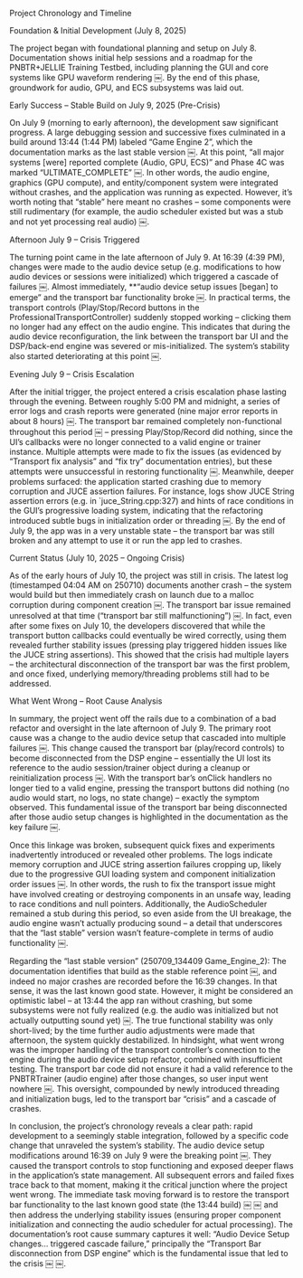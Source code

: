 Project Chronology and TimelineFoundation & Initial Development (July 8, 2025)The project began with foundational planning and setup on July 8. Documentation shows initial help sessions and a roadmap for the PNBTR+JELLIE Training Testbed, including planning the GUI and core systems like GPU waveform rendering ￼. By the end of this phase, groundwork for audio, GPU, and ECS subsystems was laid out.Early Success – Stable Build on July 9, 2025 (Pre-Crisis)On July 9 (morning to early afternoon), the development saw significant progress. A large debugging session and successive fixes culminated in a build around 13:44 (1:44 PM) labeled “Game Engine 2”, which the documentation marks as the last stable version ￼. At this point, “all major systems [were] reported complete (Audio, GPU, ECS)” and Phase 4C was marked “ULTIMATE_COMPLETE” ￼. In other words, the audio engine, graphics (GPU compute), and entity/component system were integrated without crashes, and the application was running as expected. However, it’s worth noting that “stable” here meant no crashes – some components were still rudimentary (for example, the audio scheduler existed but was a stub and not yet processing real audio) ￼.Afternoon July 9 – Crisis TriggeredThe turning point came in the late afternoon of July 9. At 16:39 (4:39 PM), changes were made to the audio device setup (e.g. modifications to how audio devices or sessions were initialized) which triggered a cascade of failures ￼. Almost immediately, **“audio device setup issues [began] to emerge” and the transport bar functionality broke ￼. In practical terms, the transport controls (Play/Stop/Record buttons in the ProfessionalTransportController) suddenly stopped working – clicking them no longer had any effect on the audio engine. This indicates that during the audio device reconfiguration, the link between the transport bar UI and the DSP/back-end engine was severed or mis-initialized. The system’s stability also started deteriorating at this point ￼.Evening July 9 – Crisis EscalationAfter the initial trigger, the project entered a crisis escalation phase lasting through the evening. Between roughly 5:00 PM and midnight, a series of error logs and crash reports were generated (nine major error reports in about 8 hours) ￼. The transport bar remained completely non-functional throughout this period ￼ – pressing Play/Stop/Record did nothing, since the UI’s callbacks were no longer connected to a valid engine or trainer instance. Multiple attempts were made to fix the issues (as evidenced by “Transport fix analysis” and “fix try” documentation entries), but these attempts were unsuccessful in restoring functionality ￼. Meanwhile, deeper problems surfaced: the application started crashing due to memory corruption and JUCE assertion failures. For instance, logs show JUCE String assertion errors (e.g. in `juce_String.cpp:327) and hints of race conditions in the GUI’s progressive loading system, indicating that the refactoring introduced subtle bugs in initialization order or threading ￼. By the end of July 9, the app was in a very unstable state – the transport bar was still broken and any attempt to use it or run the app led to crashes.Current Status (July 10, 2025 – Ongoing Crisis)As of the early hours of July 10, the project was still in crisis. The latest log (timestamped 04:04 AM on 250710) documents another crash – the system would build but then immediately crash on launch due to a malloc corruption during component creation ￼. The transport bar issue remained unresolved at that time (“transport bar still malfunctioning”) ￼. In fact, even after some fixes on July 10, the developers discovered that while the transport button callbacks could eventually be wired correctly, using them revealed further stability issues (pressing play triggered hidden issues like the JUCE string assertions). This showed that the crisis had multiple layers – the architectural disconnection of the transport bar was the first problem, and once fixed, underlying memory/threading problems still had to be addressed.What Went Wrong – Root Cause AnalysisIn summary, the project went off the rails due to a combination of a bad refactor and oversight in the late afternoon of July 9. The primary root cause was a change to the audio device setup that cascaded into multiple failures ￼. This change caused the transport bar (play/record controls) to become disconnected from the DSP engine – essentially the UI lost its reference to the audio session/trainer object during a cleanup or reinitialization process ￼. With the transport bar’s onClick handlers no longer tied to a valid engine, pressing the transport buttons did nothing (no audio would start, no logs, no state change) – exactly the symptom observed. This fundamental issue of the transport bar being disconnected after those audio setup changes is highlighted in the documentation as the key failure ￼.Once this linkage was broken, subsequent quick fixes and experiments inadvertently introduced or revealed other problems. The logs indicate memory corruption and JUCE string assertion failures cropping up, likely due to the progressive GUI loading system and component initialization order issues ￼. In other words, the rush to fix the transport issue might have involved creating or destroying components in an unsafe way, leading to race conditions and null pointers. Additionally, the AudioScheduler remained a stub during this period, so even aside from the UI breakage, the audio engine wasn’t actually producing sound – a detail that underscores that the “last stable” version wasn’t feature-complete in terms of audio functionality ￼.Regarding the “last stable version” (250709_134409 Game_Engine_2): The documentation identifies that build as the stable reference point ￼, and indeed no major crashes are recorded before the 16:39 changes. In that sense, it was the last known good state. However, it might be considered an optimistic label – at 13:44 the app ran without crashing, but some subsystems were not fully realized (e.g. the audio was initialized but not actually outputting sound yet) ￼. The true functional stability was only short-lived; by the time further audio adjustments were made that afternoon, the system quickly destabilized. In hindsight, what went wrong was the improper handling of the transport controller’s connection to the engine during the audio device setup refactor, combined with insufficient testing. The transport bar code did not ensure it had a valid reference to the PNBTRTrainer (audio engine) after those changes, so user input went nowhere ￼. This oversight, compounded by newly introduced threading and initialization bugs, led to the transport bar “crisis” and a cascade of crashes.In conclusion, the project’s chronology reveals a clear path: rapid development to a seemingly stable integration, followed by a specific code change that unraveled the system’s stability. The audio device setup modifications around 16:39 on July 9 were the breaking point ￼. They caused the transport controls to stop functioning and exposed deeper flaws in the application’s state management. All subsequent errors and failed fixes trace back to that moment, making it the critical junction where the project went wrong. The immediate task moving forward is to restore the transport bar functionality to the last known good state (the 13:44 build) ￼ ￼ and then address the underlying stability issues (ensuring proper component initialization and connecting the audio scheduler for actual processing). The documentation’s root cause summary captures it well: “Audio Device Setup changes… triggered cascade failure,” principally the “Transport Bar disconnection from DSP engine” which is the fundamental issue that led to the crisis ￼ ￼.
